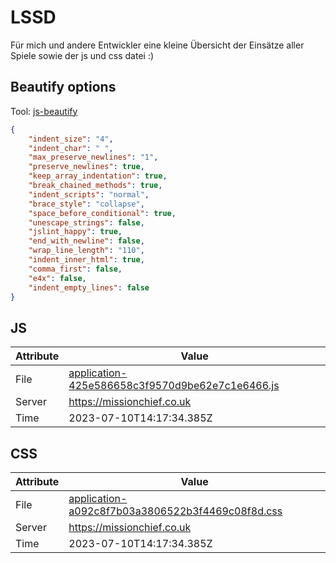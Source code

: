 # LSSD
Für mich und andere Entwickler eine kleine Übersicht der Einsätze aller Spiele sowie der js und css datei :)

<!-- automated -->
## Beautify options
Tool: [js-beautify](https://github.com/beautify-web/js-beautify)
```json
{
    "indent_size": "4",
    "indent_char": " ",
    "max_preserve_newlines": "1",
    "preserve_newlines": true,
    "keep_array_indentation": true,
    "break_chained_methods": true,
    "indent_scripts": "normal",
    "brace_style": "collapse",
    "space_before_conditional": true,
    "unescape_strings": false,
    "jslint_happy": true,
    "end_with_newline": false,
    "wrap_line_length": "110",
    "indent_inner_html": true,
    "comma_first": false,
    "e4x": false,
    "indent_empty_lines": false
}
```

## JS
| Attribute | Value |
| --------- | ----- |
| File      | [application-425e586658c3f9570d9be62e7c1e6466.js](https://missionchief.co.uk/assets/application-425e586658c3f9570d9be62e7c1e6466.js) |
| Server    | https://missionchief.co.uk |
| Time      | 2023-07-10T14:17:34.385Z |

## CSS
| Attribute | Value |
| --------- | ----- |
| File      | [application-a092c8f7b03a3806522b3f4469c08f8d.css](https://missionchief.co.uk/assets/application-a092c8f7b03a3806522b3f4469c08f8d.css) |
| Server    | https://missionchief.co.uk |
| Time      | 2023-07-10T14:17:34.385Z |
<!-- /automated -->
